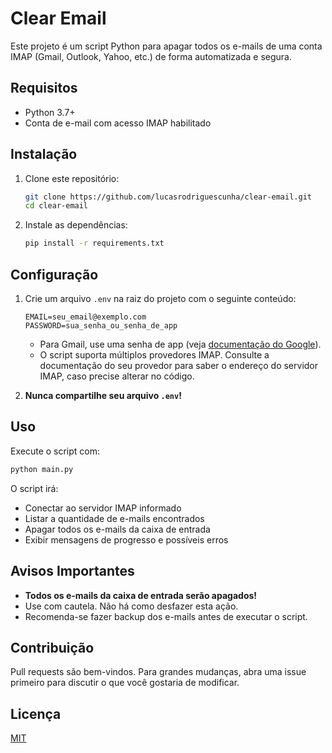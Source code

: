 # Clear Email

Este projeto é um script Python para apagar todos os e-mails de uma conta IMAP (Gmail, Outlook, Yahoo, etc.) de forma automatizada e segura.

## Requisitos
- Python 3.7+
- Conta de e-mail com acesso IMAP habilitado

## Instalação
1. Clone este repositório:
   ```bash
   git clone https://github.com/lucasrodriguescunha/clear-email.git
   cd clear-email
   ```
2. Instale as dependências:
   ```bash
   pip install -r requirements.txt
   ```

## Configuração
1. Crie um arquivo `.env` na raiz do projeto com o seguinte conteúdo:
   ```env
   EMAIL=seu_email@exemplo.com
   PASSWORD=sua_senha_ou_senha_de_app
   ```
   - Para Gmail, use uma senha de app (veja [documentação do Google](https://support.google.com/accounts/answer/185833)).
   - O script suporta múltiplos provedores IMAP. Consulte a documentação do seu provedor para saber o endereço do servidor IMAP, caso precise alterar no código.

2. **Nunca compartilhe seu arquivo `.env`!**

## Uso
Execute o script com:
```bash
python main.py
```
O script irá:
- Conectar ao servidor IMAP informado
- Listar a quantidade de e-mails encontrados
- Apagar todos os e-mails da caixa de entrada
- Exibir mensagens de progresso e possíveis erros

## Avisos Importantes
- **Todos os e-mails da caixa de entrada serão apagados!**
- Use com cautela. Não há como desfazer esta ação.
- Recomenda-se fazer backup dos e-mails antes de executar o script.

## Contribuição
Pull requests são bem-vindos. Para grandes mudanças, abra uma issue primeiro para discutir o que você gostaria de modificar.

## Licença
[MIT](LICENSE)
